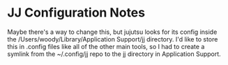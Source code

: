 # JJ Configuration Notes

Maybe there's a way to change this, but jujutsu looks for its config inside the /Users/woody/Library/Application Support/jj directory. I'd like to store this in .config files like all of the other main tools, so I had to create a symlink from the ~/.config/jj repo to the jj directory in Application Support.

